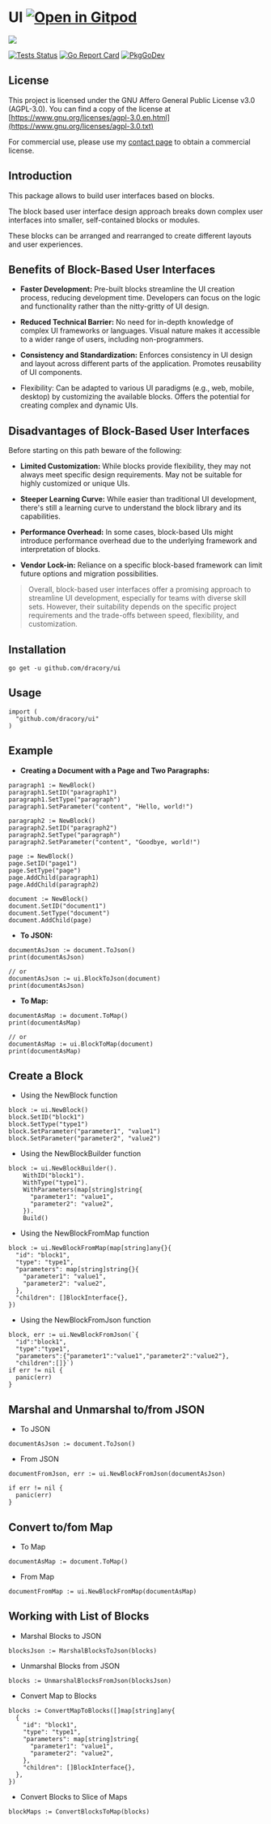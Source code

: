 # UI <a href="https://gitpod.io/#https://github.com/dracory/ui" style="float:right:"><img src="https://gitpod.io/button/open-in-gitpod.svg" alt="Open in Gitpod" loading="lazy"></a>

<img src="https://opengraph.githubassets.com/5b92c81c05d64a82c3fb4ba95739403a2d38cbad61f260a0701b3366b3d10327/dracory/ui" />

[![Tests Status](https://github.com/dracory/ui/actions/workflows/tests.yml/badge.svg?branch=main)](https://github.com/dracory/ui/actions/workflows/tests.yml)
[![Go Report Card](https://goreportcard.com/badge/github.com/dracory/ui)](https://goreportcard.com/report/github.com/dracory/ui)
[![PkgGoDev](https://pkg.go.dev/badge/github.com/dracory/ui)](https://pkg.go.dev/github.com/dracory/ui)

## License


This project is licensed under the GNU Affero General Public License v3.0 (AGPL-3.0). You can find a copy of the license at [https://www.gnu.org/licenses/agpl-3.0.en.html](https://www.gnu.org/licenses/agpl-3.0.txt)

For commercial use, please use my [contact page](https://lesichkov.co.uk/contact) to obtain a commercial license.

## Introduction

This package allows to build user interfaces based on blocks.

The block based user interface design approach breaks down complex user interfaces into smaller, self-contained blocks or modules.

These blocks can be arranged and rearranged to create different layouts and user experiences.

## Benefits of Block-Based User Interfaces

- **Faster Development:**
  Pre-built blocks streamline the UI creation process, reducing development time.
  Developers can focus on the logic and functionality rather than the nitty-gritty of UI design.
  
- **Reduced Technical Barrier:**
  No need for in-depth knowledge of complex UI frameworks or languages.
  Visual nature makes it accessible to a wider range of users, including non-programmers.

- **Consistency and Standardization:**
  Enforces consistency in UI design and layout across different parts of the application.
  Promotes reusability of UI components.
  
- Flexibility:
  Can be adapted to various UI paradigms (e.g., web, mobile, desktop) by customizing the available blocks.
  Offers the potential for creating complex and dynamic UIs.

## Disadvantages of Block-Based User Interfaces
Before starting on this path beware of the following:

- **Limited Customization:**
  While blocks provide flexibility, they may not always meet specific design requirements.
  May not be suitable for highly customized or unique UIs.
  
- **Steeper Learning Curve:**
  While easier than traditional UI development, there's still a learning curve to understand the block library and its capabilities.
  
- **Performance Overhead:**
  In some cases, block-based UIs might introduce performance overhead due to the underlying framework and interpretation of blocks.
  
- **Vendor Lock-in:**
  Reliance on a specific block-based framework can limit future options and migration possibilities.

> Overall, block-based user interfaces offer a promising approach to streamline UI development, especially for teams with diverse skill sets. However, their suitability depends on the specific project requirements and the trade-offs between speed, flexibility, and customization.

## Installation
```
go get -u github.com/dracory/ui
```

## Usage

```golang
import (
  "github.com/dracory/ui"
)
```

## Example

- **Creating a Document with a Page and Two Paragraphs:**
```golang
paragraph1 := NewBlock()
paragraph1.SetID("paragraph1")
paragraph1.SetType("paragraph")
paragraph1.SetParameter("content", "Hello, world!")

paragraph2 := NewBlock()
paragraph2.SetID("paragraph2")
paragraph2.SetType("paragraph")
paragraph2.SetParameter("content", "Goodbye, world!")

page := NewBlock()
page.SetID("page1")
page.SetType("page")
page.AddChild(paragraph1)
page.AddChild(paragraph2)

document := NewBlock()
document.SetID("document1")
document.SetType("document")
document.AddChild(page)
```

- **To JSON:**
```golang
documentAsJson := document.ToJson()
print(documentAsJson)

// or
documentAsJson := ui.BlockToJson(document)
print(documentAsJson)
```

- **To Map:**
```golang
documentAsMap := document.ToMap()
print(documentAsMap)

// or
documentAsMap := ui.BlockToMap(document)
print(documentAsMap)
```

## Create a Block

- Using the NewBlock function

```golang
block := ui.NewBlock()
block.SetID("block1")
block.SetType("type1")
block.SetParameter("parameter1", "value1")
block.SetParameter("parameter2", "value2")
```

- Using the NewBlockBuilder function

```golang
block := ui.NewBlockBuilder().
    WithID("block1").
    WithType("type1").
    WithParameters(map[string]string{
      "parameter1": "value1",
      "parameter2": "value2",
    }).
    Build()
```

- Using the NewBlockFromMap function

```golang
block := ui.NewBlockFromMap(map[string]any{}{
  "id": "block1",
  "type": "type1",
  "parameters": map[string]string{}{
    "parameter1": "value1",
    "parameter2": "value2",
  },
  "children": []BlockInterface{},
})
```

- Using the NewBlockFromJson function

```golang
block, err := ui.NewBlockFromJson(`{
  "id":"block1",
  "type":"type1",
  "parameters":{"parameter1":"value1","parameter2":"value2"},
  "children":[]}`)
if err != nil {
  panic(err)
}
```

## Marshal and Unmarshal to/from JSON

- To JSON

```golang
documentAsJson := document.ToJson()
```

- From JSON

```golang
documentFromJson, err := ui.NewBlockFromJson(documentAsJson)

if err != nil {
  panic(err)
}
```

## Convert to/fom Map

- To Map

```golang
documentAsMap := document.ToMap()
```

- From Map

```golang
documentFromMap := ui.NewBlockFromMap(documentAsMap)
```

## Working with List of Blocks

- Marshal Blocks to JSON

```golang
blocksJson := MarshalBlocksToJson(blocks)
```

- Unmarshal Blocks from JSON

```golang
blocks := UnmarshalBlocksFromJson(blocksJson)
```

- Convert Map to Blocks

```golang
blocks := ConvertMapToBlocks([]map[string]any{
  {
    "id": "block1",
    "type": "type1",
    "parameters": map[string]string{
      "parameter1": "value1",
      "parameter2": "value2",
    },
    "children": []BlockInterface{},
  },
})
```

- Convert Blocks to Slice of Maps

```golang
blockMaps := ConvertBlocksToMap(blocks)
```






